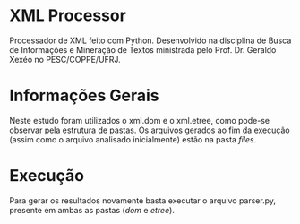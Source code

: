 # XML Processor

Processador de XML feito com Python. Desenvolvido na disciplina de Busca de Informações e Mineração de Textos ministrada pelo Prof. Dr. Geraldo Xexéo no PESC/COPPE/UFRJ.

# Informações Gerais

Neste estudo foram utilizados o xml.dom e o xml.etree, como pode-se observar pela estrutura de pastas. Os arquivos gerados ao fim da execução (assim como o arquivo analisado inicialmente) estão na pasta _files_.

# Execução

Para gerar os resultados novamente basta executar o arquivo parser.py, presente em ambas as pastas (_dom_ e _etree_).